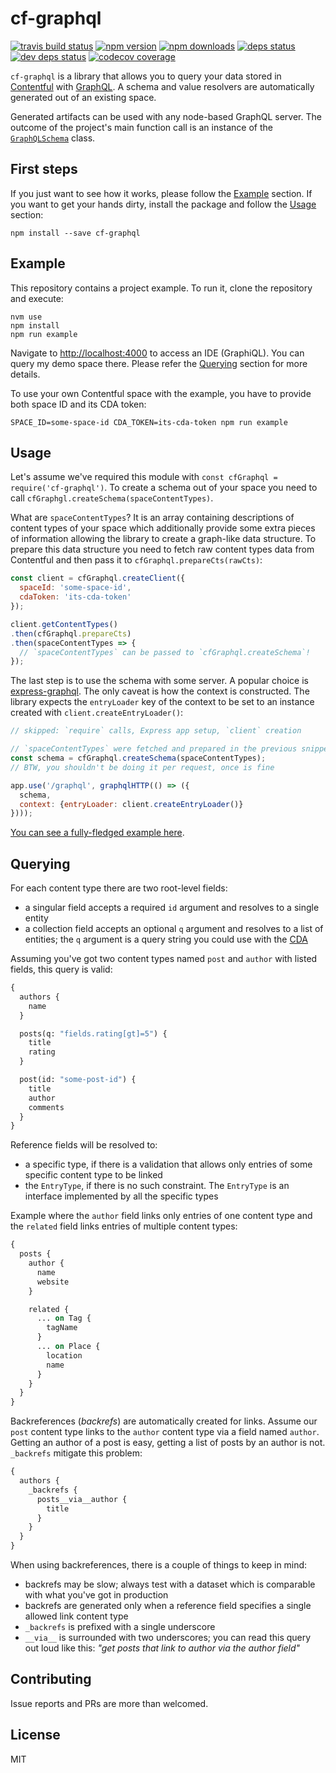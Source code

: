 # cf-graphql

[![travis build status](https://img.shields.io/travis/jelz/cf-graphql.svg)](https://travis-ci.org/jelz/cf-graphql)
[![npm version](https://img.shields.io/npm/v/cf-graphql.svg)](https://www.npmjs.com/package/cf-graphql)
[![npm downloads](https://img.shields.io/npm/dt/cf-graphql.svg)](https://www.npmjs.com/package/cf-graphql)
[![deps status](https://img.shields.io/david/jelz/cf-graphql.svg)](https://david-dm.org/jelz/cf-graphql)
[![dev deps status](https://img.shields.io/david/dev/jelz/cf-graphql.svg)](https://david-dm.org/jelz/cf-graphql?type=dev)
[![codecov coverage](https://img.shields.io/codecov/c/github/jelz/cf-graphql.svg)](https://codecov.io/gh/jelz/cf-graphql)

`cf-graphql` is a library that allows you to query your data stored in [Contentful](https://www.contentful.com/) with [GraphQL](http://graphql.org/). A schema and value resolvers are automatically generated out of an existing space.

Generated artifacts can be used with any node-based GraphQL server. The outcome of the project's main function call is an instance of the [`GraphQLSchema`](http://graphql.org/graphql-js/type/#graphqlschema) class.


## First steps

If you just want to see how it works, please follow the [Example](#example) section. If you want to get your hands dirty, install the package and follow the [Usage](#usage) section:

```
npm install --save cf-graphql
```


## Example

This repository contains a project example. To run it, clone the repository and execute:

```
nvm use
npm install
npm run example
```

Navigate to <http://localhost:4000> to access an IDE (GraphiQL). You can query my demo space there. Please refer the [Querying](#querying) section for more details.

To use your own Contentful space with the example, you have to provide both space ID and its CDA token:

```
SPACE_ID=some-space-id CDA_TOKEN=its-cda-token npm run example
```


## Usage

Let's assume we've required this module with `const cfGraphql = require('cf-graphql')`. To create a schema out of your space
you need to call `cfGraphgl.createSchema(spaceContentTypes)`.

What are `spaceContentTypes`? It is an array containing descriptions of content types of your space which additionally provide some extra pieces of information allowing the library to create a graph-like data structure. To prepare this data structure you need to fetch raw content types data from Contentful and then pass it to `cfGraphql.prepareCts(rawCts)`:

```js
const client = cfGraphql.createClient({
  spaceId: 'some-space-id',
  cdaToken: 'its-cda-token'
});

client.getContentTypes()
.then(cfGraphql.prepareCts)
.then(spaceContentTypes => {
  // `spaceContentTypes` can be passed to `cfGraphql.createSchema`!
});
```

The last step is to use the schema with some server. A popular choice is [express-graphql](https://github.com/graphql/express-graphql). The only caveat is how the context is constructed. The library expects the `entryLoader` key of the context to be set to an instance created with `client.createEntryLoader()`:

```js
// skipped: `require` calls, Express app setup, `client` creation

// `spaceContentTypes` were fetched and prepared in the previous snippet:
const schema = cfGraphql.createSchema(spaceContentTypes);
// BTW, you shouldn't be doing it per request, once is fine

app.use('/graphql', graphqlHTTP(() => ({
  schema,
  context: {entryLoader: client.createEntryLoader()}
})));
```

[You can see a fully-fledged example here](./example/server.js).


## Querying

For each content type there are two root-level fields:

- a singular field accepts a required `id` argument and resolves to a single entity
- a collection field accepts an optional `q` argument and resolves to a list of entities; the `q` argument is a query string you could use with the [CDA](https://www.contentful.com/developers/docs/references/content-delivery-api/)

Assuming you've got two content types named `post` and `author` with listed fields, this query is valid:

```graphql
{
  authors {
    name
  }

  posts(q: "fields.rating[gt]=5") {
    title
    rating
  }

  post(id: "some-post-id") {
    title
    author
    comments
  }
}
```

Reference fields will be resolved to:

- a specific type, if there is a validation that allows only entries of some specific content type to be linked
- the `EntryType`, if there is no such constraint. The `EntryType` is an interface implemented by all the specific types

Example where the `author` field links only entries of one content type and the `related` field links entries of multiple content types:

```graphql
{
  posts {
    author {
      name
      website
    }

    related {
      ... on Tag {
        tagName
      }
      ... on Place {
        location
        name
      }
    }
  }
}
```

Backreferences (_backrefs_) are automatically created for links. Assume our `post` content type links to the `author` content type via a field named `author`. Getting an author of a post is easy, getting a list of posts by an author is not. `_backrefs` mitigate this problem:

```graphql
{
  authors {
    _backrefs {
      posts__via__author {
        title
      }
    }
  }
}
```

When using backreferences, there is a couple of things to keep in mind:

- backrefs may be slow; always test with a dataset which is comparable with what you've got in production
- backrefs are generated only when a reference field specifies a single allowed link content type
- `_backrefs` is prefixed with a single underscore
- `__via__` is surrounded with two underscores; you can read this query out loud like this: _"get posts that link to author via the author field"_


## Contributing

Issue reports and PRs are more than welcomed.


## License

MIT
